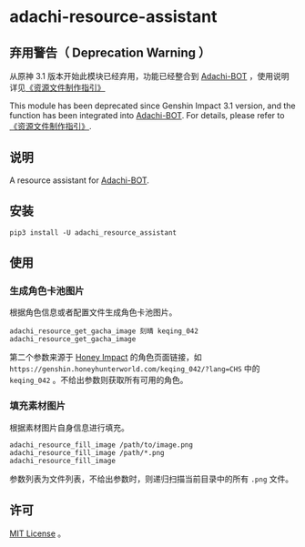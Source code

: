 # adachi-resource-assistant

## 弃用警告（ Deprecation Warning ）

从原神 3.1 版本开始此模块已经弃用，功能已经整合到 [Adachi-BOT](https://github.com/Arondight/Adachi-BOT) ，使用说明详见[《资源文件制作指引》](https://github.com/Arondight/Adachi-BOT/blob/master/docs/%E8%B5%84%E6%BA%90%E6%96%87%E4%BB%B6%E5%88%B6%E4%BD%9C%E6%8C%87%E5%BC%95.md#%E5%85%B6%E4%BB%96%E8%B5%84%E6%BA%90%E6%96%87%E4%BB%B6)

This module has been deprecated since Genshin Impact 3.1 version, and the function has been integrated into [Adachi-BOT](https://github.com/Arondight/Adachi-BOT). For details, please refer to [《资源文件制作指引》](https://github.com/Arondight/Adachi-BOT/blob/master/docs/%E8%B5%84%E6%BA%90%E6%96%87%E4%BB%B6%E5%88%B6%E4%BD%9C%E6%8C%87%E5%BC%95.md#%E5%85%B6%E4%BB%96%E8%B5%84%E6%BA%90%E6%96%87%E4%BB%B6).

## 说明

A resource assistant for [Adachi-BOT](https://github.com/Arondight/Adachi-BOT).

## 安装

```shell
pip3 install -U adachi_resource_assistant
```

## 使用

### 生成角色卡池图片

根据角色信息或者配置文件生成角色卡池图片。

```shell
adachi_resource_get_gacha_image 刻晴 keqing_042
adachi_resource_get_gacha_image
```

第二个参数来源于 [Honey Impact](https://genshin.honeyhunterworld.com/?lang=CN) 的角色页面链接，如 `https://genshin.honeyhunterworld.com/keqing_042/?lang=CHS` 中的 `keqing_042` 。不给出参数则获取所有可用的角色。

### 填充素材图片

根据素材图片自身信息进行填充。

```shell
adachi_resource_fill_image /path/to/image.png
adachi_resource_fill_image /path/*.png
adachi_resource_fill_image
```

参数列表为文件列表，不给出参数时，则递归扫描当前目录中的所有 `.png` 文件。

## 许可

[MIT License](https://github.com/Mark9804/adachi-resource-assistant/blob/main/LICENSE) 。
